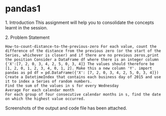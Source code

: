 # pandas1

1.​ Introduction This assignment will help you to consolidate the concepts learnt in the session.

2.​ Problem Statement

    How-to-count-distance-to-the-previous-zero For each value, count the difference of the distance from the previous zero (or the start of the Series, whichever is closer) and if there are no previous zeros,print the position Consider a DataFrame df where there is an integer column {'X':[7, 2, 0, 3, 4, 2, 5, 0, 3, 4]} The values should therefore be [1, 2, 0, 1, 2, 3, 4, 0, 1, 2]. Make this a new column 'Y'. import pandas as pd df = pd.DataFrame({'X': [7, 2, 0, 3, 4, 2, 5, 0, 3, 4]})
    Create a DatetimeIndex that contains each business day of 2015 and use it to index a Series of random numbers.
    Find the sum of the values in s for every Wednesday
    Average For each calendar month
    For each group of four consecutive calendar months in s, find the date on which the highest value occurred.

Screenshots of the output and code file has been attached.
